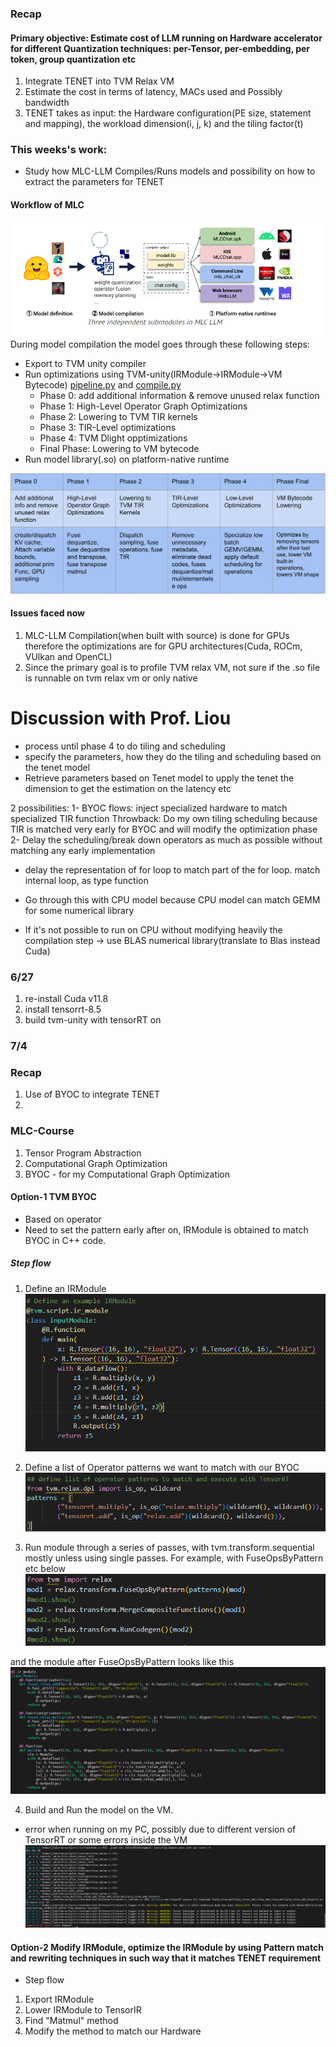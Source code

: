 ### Recap
#### Primary objective: Estimate cost of LLM running on Hardware accelerator for different Quantization techniques: per-Tensor, per-embedding, per token, group quantization etc

1. Integrate TENET into TVM Relax VM 
2. Estimate the cost in terms of latency, MACs used and Possibly bandwidth
3. TENET takes as input: the Hardware configuration(PE size, statement and mapping), the workload dimension(i, j, k) and the tiling factor(t)


### This weeks's work:
* Study how MLC-LLM Compiles/Runs models and possibility on how to extract the parameters for TENET

#### Workflow of MLC
![MLC LLM flow](img/MLC_project.PNG)
During model compilation the model goes through these following steps:
* Export to TVM unity compiler 
* Run optimizations using TVM-unity(IRModule->IRModule->VM Bytecode) [pipeline.py](https://github.com/mlc-ai/mlc-llm/blob/main/python/mlc_llm/compiler_pass/pipeline.py) and [compile.py](https://github.com/mlc-ai/mlc-llm/blob/main/python/mlc_llm/interface/compile.py)
    * Phase 0: add additional information & remove unused relax function
    * Phase 1: High-Level Operator Graph Optimizations
    * Phase 2: Lowering to TVM TIR kernels
    * Phase 3: TIR-Level optimizations
    * Phase 4: TVM Dlight opptimizations
    * Final Phase: Lowering to VM bytecode 
* Run model library(.so) on platform-native runtime

![Compilation pass](img/compilation_pass.png)


#### Issues faced now
1. MLC-LLM Compilation(when built with source) is done for GPUs therefore the optimizations are for GPU architectures(Cuda, ROCm, VUlkan and OpenCL)
2. Since the primary goal is to profile TVM relax VM, not sure if the .so file is runnable on tvm relax vm or only native


# Discussion with Prof. Liou
* process until phase 4 to do tiling and scheduling
* specify the parameters, how they do the tiling and scheduling based on the tenet model
* Retrieve parameters based on Tenet model to upply the tenet the dimension to get the estimation on the latency etc

2 possibilities:
1- BYOC flows: inject specialized hardware to match specialized TIR function
Throwback: Do my own tiling scheduling because TIR is matched very early for BYOC and will modify the optimization phase 
2- Delay the scheduling/break down operators as much as possible without matching any early implementation 
* delay the representation of for loop to match part of the for loop. 
match internal loop, as type function 

* Go through this with CPU model because CPU model can match GEMM for some numerical library
* If it's not possible to run on CPU without modifying heavily the compilation step -> use BLAS numerical library(translate to Blas instead Cuda)


### 6/27
1. re-install Cuda v11.8
2. install tensorrt-8.5
3. build tvm-unity with tensorRT on

### 7/4
### Recap
1. Use of BYOC to integrate TENET
2. 

### MLC-Course
1. Tensor Program Abstraction
2. Computational Graph Optimization
3. BYOC - for my Computational Graph Optimization

#### Option-1 TVM BYOC
* Based on operator
* Need to set the pattern early after on, IRModule is obtained to match BYOC in C++ code.

##### Step flow
1. Define an IRModule
![IRModule Definition](img/Unity_tutorial/IRModule.png)

2. Define a list of Operator patterns we want to match with our BYOC
![Operator Patterns](img/Unity_tutorial/patterns.PNG)

3. Run module through a series of passes, with tvm.transform.sequential mostly unless using single passes. For example, with FuseOpsByPattern etc below
![Passes optimization](img/Unity_tutorial/passes.PNG)

and the module after FuseOpsByPattern looks like this
![IRModule 1](img/Unity_tutorial/IRModule1.PNG)

4. Build and Run the model on the VM.
* error when running on my PC, possibly due to different version of TensorRT or some errors inside the VM
![Error VM](img/Unity_tutorial/error%20vm.PNG)

#### Option-2 Modify IRModule, optimize the IRModule by using Pattern match and rewriting techniques in such way that it matches TENET requirement

* Step flow
1. Export IRModule
2. Lower IRModule to TensorIR
3. Find "Matmul" method
4. Modify the method to match our Hardware
